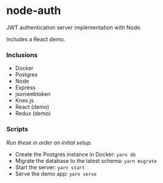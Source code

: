 # node-auth
JWT authentication server implementation with Node. 

Includes a React demo.

### Inclusions
- Docker
- Postgres
- Node
- Express
- jsonwebtoken
- Knex.js
- React (demo)
- Redux (demo)

### Scripts 
*Run these in order on initial setup.*
- Create the Postgres instance in Docker: `yarn db`
- Migrate the database to the latest schema: `yarn migrate`
- Start the server: `yarn start`
- Serve the demo app: `yarn serve`
